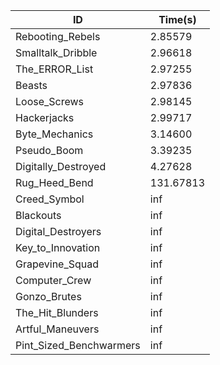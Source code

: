 |ID|Time(s)|
|-|-|
|Rebooting_Rebels|2.85579|
|Smalltalk_Dribble|2.96618|
|The_ERROR_List|2.97255|
|Beasts|2.97836|
|Loose_Screws|2.98145|
|Hackerjacks|2.99717|
|Byte_Mechanics|3.14600|
|Pseudo_Boom|3.39235|
|Digitally_Destroyed|4.27628|
|Rug_Heed_Bend|131.67813|
|Creed_Symbol|inf|
|Blackouts|inf|
|Digital_Destroyers|inf|
|Key_to_Innovation|inf|
|Grapevine_Squad|inf|
|Computer_Crew|inf|
|Gonzo_Brutes|inf|
|The_Hit_Blunders|inf|
|Artful_Maneuvers|inf|
|Pint_Sized_Benchwarmers|inf|
